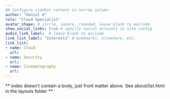 ```yaml
---
## Configure sidebar content in narrow column
author: "Daniel O"
role: "Cloud Specialist"
avatar_shape: # circle, square, rounded, leave blank to exclude
show_social_links: true # specify social accounts in site config
audio_link_label:  # leave blank to exclude
link_list_label: "Interests" # bookmarks, elsewhere, etc.
link_list:
- name: Cloud
  url: 
- name: Security
  url: 
- name: Cinematography
  url: 
---
```


** index doesn't contain a body, just front matter above.
See about/list.html in the layouts folder **